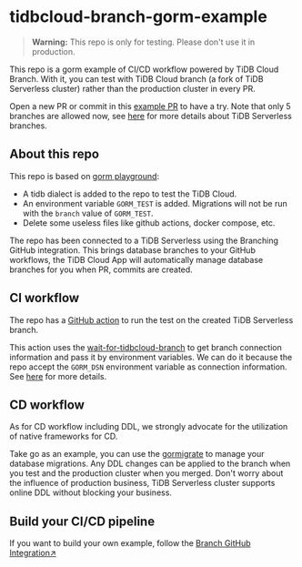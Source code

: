 # tidbcloud-branch-gorm-example

> **Warning:** This repo is only for testing. Please don't use it in production.

This repo is a gorm example of CI/CD workflow powered by TiDB Cloud Branch. With it, you can test with TiDB Cloud branch (a fork of TiDB Serverless cluster) rather than the production cluster in every PR.

Open a new PR or commit in this [example PR](https://github.com/shiyuhang0/tidbcloud-branch-gorm-example/pull/4) to have a try. Note that only 5 branches are allowed now, see [here](https://docs.pingcap.com/tidbcloud/branch-overview) for more details about TiDB Serverless branches.

## About this repo

This repo is based on [gorm playground](https://github.com/go-gorm/playground):
- A tidb dialect is added to the repo to test the TiDB Cloud.
- An environment variable `GORM_TEST` is added. Migrations will not be run with the `branch` value of `GORM_TEST`.
- Delete some useless files like github actions, docker compose, etc.

The repo has been connected to a TiDB Serverless using the Branching GitHub integration. This brings database branches to your GitHub workflows, the TiDB Cloud App will automatically manage database branches for you when PR, commits are created.

## CI workflow

The repo has a [GitHub action](./.github/workflows/tests.yml) to run the test on the created TiDB Serverless branch.

This action uses the [wait-for-tidbcloud-branch](https://github.com/tidbcloud/wait-for-tidbcloud-branch) to get branch connection information and pass it by environment variables. We can do it because the repo accept the `GORM_DSN` environment variable as connection information. See [here](https://github.com/shiyuhang0/tidbcloud-branch-gorm-example/blob/9639f553418456fd1ebb1d933923fba131c98b6b/db.go#L52) for more details.

## CD workflow

As for CD workflow including DDL, we strongly advocate for the utilization of native frameworks for CD.

Take go as an example, you can use the [gormigrate](https://github.com/go-gormigrate/gormigrate) to manage your database migrations. Any DDL changes can be applied to the branch when you test and the production cluster when you merged. Don't worry about the influence of production business, TiDB Serverless cluster supports online DDL without blocking your business.

## Build your CI/CD pipeline

If you want to build your own example, follow the [Branch GitHub Integration↗︎](https://docs.pingcap.com/tidbcloud/branch-github-integration)
